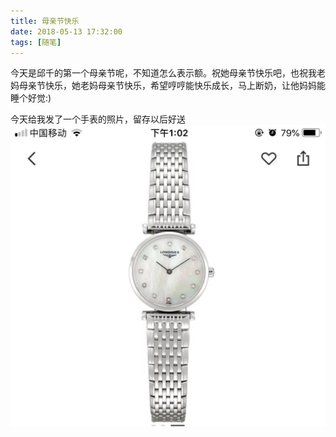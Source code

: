 ```yaml
---
title: 母亲节快乐
date: 2018-05-13 17:32:00
tags: [随笔]
---
```


今天是邱千的第一个母亲节呢，不知道怎么表示额。祝她母亲节快乐吧，也祝我老妈母亲节快乐，她老妈母亲节快乐，希望哼哼能快乐成长，马上断奶，让他妈妈能睡个好觉:)     
<!-- more -->      
今天给我发了一个手表的照片，留存以后好送    
![](https://raw.githubusercontent.com/panhb/images/master/res/motherday/20180513164849.jpg)
